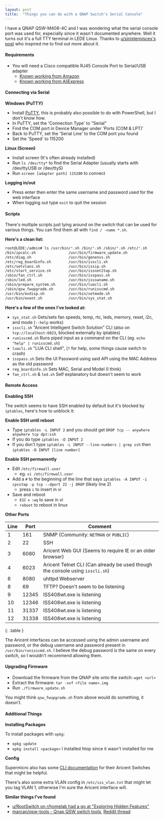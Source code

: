 ```yaml
---
layout: post
title:  "Things you can do with a QNAP Switch's Serial Console"
---
```


I have a QNAP QSW-M408-4C and I was wondering what the serial console port was used for, especially since it wasn't documented anywhere. Well it turns out it's a full TTY terminal in LEDE Linux.<!--more--> Thanks to [u/sinisterpisces's post](https://www.reddit.com/r/qnap/comments/ofv6ge/qswm21082c_console_port_do_i_need_a_special_usb/) who inspired me to find out more about it.

#### Requirements
* You will need a Cisco compatible RJ45 Console Port to Serial/USB adapter
	* [Known working from Amazon](https://www.amazon.com/gp/product/B075V1RGQK/)
	* [Known working from AliExpress](https://www.aliexpress.com/item/1005002029338638.html)

#### Connecting via Serial
**Windows (PuTTY)**

* Install [PuTTY](https://www.putty.org/), this is probably also possible to do with PowerShell, but I don't know how.
* In PuTTY, set the 'Connection Type' to "Serial"
* Find the COM port in Device Manager under 'Ports (COM & LPT)'
* Back to PuTTY, set the 'Serial Line' to the COM port you found
* Set the 'Speed' to 115200

**Linux (Screen)**

* Install screen (It's often already installed)
* Run `ls /dev/tty*` to find the Serial Adapter (usually starts with /dev/ttyUSB or /dev/ttyS)
* Run `screen [adapter path] 115200` to connect

**Logging in/out**

* Press enter then enter the same username and password used for the web interface
* When logging out type `exit` to quit the session

#### Scripts
There's multiple scripts just lying around on the switch that can be used for various things. You can find them all with `find / -name *.sh`.

**Here's a clean list:**

```sh
root@LEDE:/admin# ls /usr/bin/*.sh /bin/*.sh /sbin/*.sh /etc/*.sh
/bin/ipcalc.sh               /usr/bin/firmware_update.sh
/etc/diag.sh                 /usr/bin/genenvs.sh
/etc/reg_boardinfo.sh        /usr/bin/isscli.sh
/etc/setvlans.sh             /usr/bin/issip.sh
/etc/start_service.sh        /usr/bin/issnet2tap.sh
/sbin/fan_ctrl.sh            /usr/bin/isspass.sh
/sbin/led.sh                 /usr/bin/issswname.sh
/sbin/prepare_system.sh      /usr/bin/luacli.sh
/sbin/qsw_fwupgrade.sh       /usr/bin/runisscmd.sh
/usr/bin/evdisp.sh           /usr/bin/setmode.sh
/usr/bin/event.sh            /usr/bin/sys_stat.sh
```

**Here's a few of the ones I've looked at:**

* `sys_stat.sh` Gets/sets fan speeds, temp, rtc, leds, memory, reset, i2c, and mode (`--help` works)
* `isscli.sh` "Aricent Intelligent Switch Solution" CLI (also on `tcp://localhost:6023`, blocked externally by iptables)
* `runisscmd.sh` Runs piped input as a command on the CLI (eg. `echo "help" | runisscmd.sh`)
* `luacli.sh` "LUA CLI shell", (`?` for help, some things cause switch to crash)
* `isspass.sh` Sets the UI Password using said API using the MAC Address as the old password
* `reg_boardinfo.sh` Sets MAC, Serial and Model (I think)
* `fan_ctrl.sh` & `led.sh` Self explanatory but doesn't seem to work

#### Remote Access
**Enabling SSH**

The switch seems to have SSH enabled by default but it's blocked by `iptables`, here's how to unblock it:

**Enable SSH until reboot**

* Type `iptables -L INPUT 2` and you should get `DROP tcp -- anywhere anywhere tcp dpt:ssh`
* If you do type `iptables -D INPUT 2`
* If you don't type `iptables -L INPUT --line-numbers | grep ssh` then `iptables -D INPUT [line number]`

**Enable SSH permanently**

* Edit `/etc/firewall.user`
	* eg. `vi /etc/firewall.user`
* Add a `#` to the beginning of the line that says `iptables -A INPUT -i cpsstap -p tcp --dport 22 -j DROP` (likely line 2)
	* press `i` to insert in vi
* Save and reboot
	* `ESC` + `:wq` to save in vi
	* `reboot` to reboot in linux

**Other Ports**

|Line|Port|Comment|
|---|---|---|
|1|161|SNMP (Community: `NETMAN` or `PUBLIC`)|
|2|22|SSH|
|3|6080|Aricent Web GUI (Seems to require IE or an older browser)|
|4|6023|Aricent Telnet CLI (Can already be used though the console using `isscli.sh`)|
|6|8080|uhttpd Webserver|
|8|69|TFTP? Doesn't seem to be listening|
|9|12345|ISS408wt.exe is listening|
|10|12346|ISS408wt.exe is listening|
|11|31337|ISS408wt.exe is listening|
|12|31338|ISS408wt.exe is listening|
{: .table }

The Aricent interfaces can be accessed using the admin username and password, or the debug username and password present in `/usr/bin/runisscmd.sh`. I believe the debug password is the same on every switch, so I wouldn't recommend allowing them.

#### Upgrading Firmware
* Download the firmware from the QNAP site onto the switch: `wget <url>`
* Extract the firmware: `tar -xvf <file name>.img`
* Run `./firmware_update.sh`

You might think `qsw_fwupgrade.sh` from above would do something, it doesn't.

#### Additional Things
**Installing Packages**

To install packages with `opkg`:
* `opkg update`
* `opkg install <package>` I installed htop since it wasn't installed for me

**Config**

Supermicro also has some [CLI documentation](https://www.supermicro.com/manuals/network/smc_switches_cli_manual.pdf) for their Aricent Switches that might be helpful.

There's also some extra VLAN config in `/etc/iss_vlan.txt` that might let you tag VLAN 1, otherwise I'm sure the Aricent interface will.

**Similar things I've found**

* [u/RootSwitch on r/homelab had a go at "Exploring Hidden Features"](https://www.reddit.com/r/homelab/comments/p4czkr/exploring_hidden_features_of_qnap_qswm21082s/)
* [marcan/qsw-tools - Qnap QSW switch tools](https://github.com/marcan/qsw-tools), [Reddit thread](https://www.reddit.com/r/qnap/comments/13jv5nc/qswtools_full_management_cli_on_qnap_switches/)

